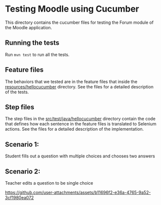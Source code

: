 # Testing Moodle using Cucumber
This directory contains the cucumber files for testing the Forum module of the Moodle application.

## Running the tests
Run ```mvn test``` to run all the tests.

## Feature files
The behaviors that we tested are in the feature files that inside the [resources/hellocucumber](resources/hellocucumber) directory. See the files for a detailed description of the tests.

## Step files
The step files in the [src/test/java/hellocucumber](src/test/java/hellocucumber) directory contain the code that defines how each sentence in the feature files is translated to Selenium actions. See the files for a detailed description of the implementation.


## Scenario 1:
Student fills out a question with multiple choices and chooses two answers

## Scenario 2:
Teacher edits a question to be single choice

https://github.com/user-attachments/assets/b11696f2-e36a-4765-9a52-3cf1980ea072

